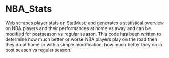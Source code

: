 # NBA_Stats
Web scrapes player stats on StatMuse and generates a statistical overview on NBA players and their performances at home vs away and can be modified for postseason vs regular season.
This code has been written to determine how much better or worse NBA players play on the road then they do at home or with a simple modification, how much better they do in post season vs regular season.
